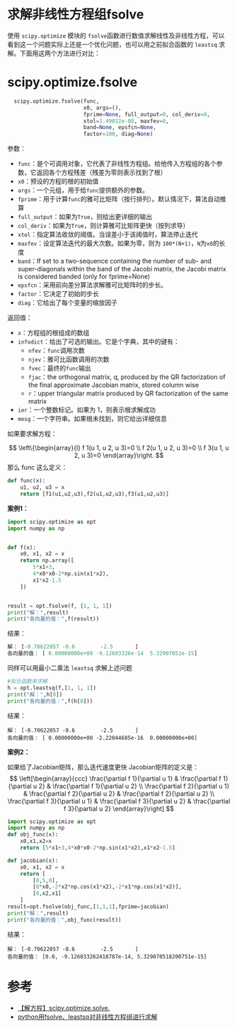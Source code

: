 # 求解非线性方程组fsolve

使用 `scipy.optimize` 模块的 `fsolve`函数进行数值求解线性及非线性方程，可以看到这一个问题实际上还是一个优化问题，也可以用之前拟合函数的 `leastsq` 求解。下面用这两个方法进行对比：

# scipy.optimize.fsolve

```python
  scipy.optimize.fsolve(func, 
                        x0, args=(), 
                        fprime=None, full_output=0, col_deriv=0,
  						xtol=1.49012e-08, maxfev=0, 
                        band=None, epsfcn=None, 
                        factor=100, diag=None)
```

参数：


- `func`：是个可调用对象，它代表了非线性方程组。给他传入方程组的各个参数，它返回各个方程残差（残差为零则表示找到了根）
- `x0`：预设的方程的根的初始值
- `args`：一个元组，用于给`func`提供额外的参数。
- `fprime`：用于计算`func`的雅可比矩阵（按行排列）。默认情况下，算法自动推算
- `full_output`：如果为`True`，则给出更详细的输出
- `col_deriv`：如果为`True`，则计算雅可比矩阵更快（按列求导）
- `xtol`：指定算法收敛的阈值。当误差小于该阈值时，算法停止迭代
- `maxfev`：设定算法迭代的最大次数。如果为零，则为 `100*(N+1)`，`N`为`x0`的长度
- `band`：If set to a two-sequence containing the number of sub- and super-diagonals within the band of the Jacobi matrix, the Jacobi matrix is considered banded (only for fprime=None)
- `epsfcn`：采用前向差分算法求解雅可比矩阵时的步长。
- `factor`：它决定了初始的步长
- `diag`：它给出了每个变量的缩放因子

返回值：

- `x`：方程组的根组成的数组
- `infodict`：给出了可选的输出。它是个字典，其中的键有：
  - `nfev`：`func`调用次数
  - `njev`：雅可比函数调用的次数
  - `fvec`：最终的`func`输出
  - `fjac`：the orthogonal matrix, q, produced by the QR factorization of the final approximate Jacobian matrix, stored column wise
  - `r`：upper triangular matrix produced by QR factorization of the same matrix
- `ier`：一个整数标记。如果为 1，则表示根求解成功
- `mesg`：一个字符串。如果根未找到，则它给出详细信息



如果要求解方程：

$$
\left\{\begin{array}{l}
f 1(u 1, u 2, u 3)=0 \\
f 2(u 1, u 2, u 3)=0 \\
f 3(u 1, u 2, u 3)=0
\end{array}\right.
$$
那么 func 这么定义：

```python
def func(x):
    u1, u2, u3 = x
    return [f1(u1,u2,u3),f2(u1,u2,u3),f3(u1,u2,u3)]
```

**案例1：**

```python
import scipy.optimize as opt
import numpy as np


def f(x):
    x0, x1, x2 = x
    return np.array([
        5*x1+3,
        4*x0*x0-2*np.sin(x1*x2),
        x1*x2-1.5
    ])


result = opt.fsolve(f, [1, 1, 1])
print("解：",result)
print("各向量的值：",f(result))
```

结果：

```python
解： [-0.70622057 -0.6        -2.5       ]
各向量的值： [ 0.00000000e+00 -9.12603326e-14  5.32907052e-15]
```



同样可以用最小二乘法 `leastsq` 求解上述问题

```python
#拟合函数来求解
h = opt.leastsq(f,[1, 1, 1])
print("解：",h[0])
print("各向量的值：",f(h[0]))
```

结果：

```
解： [-0.70622057 -0.6        -2.5       ]
各向量的值： [ 0.00000000e+00 -2.22044605e-16  0.00000000e+00]
```





**案例2：**

如果给了Jacobian矩阵，那么迭代速度更快
Jacobian矩阵的定义是：
$$
\left[\begin{array}{ccc}
\frac{\partial f 1}{\partial u 1} & \frac{\partial f 1}{\partial u 2} & \frac{\partial f 1}{\partial u 2} \\
\frac{\partial f 2}{\partial u 1} & \frac{\partial f 2}{\partial u 2} & \frac{\partial f 2}{\partial u 2} \\
\frac{\partial f 3}{\partial u 1} & \frac{\partial f 3}{\partial u 2} & \frac{\partial f 3}{\partial u 2}
\end{array}\right]
$$


```python
import scipy.optimize as opt
import numpy as np
def obj_func(x):
    x0,x1,x2=x
    return [5*x1+3,4*x0*x0-2*np.sin(x1*x2),x1*x2-1.5]

def jacobian(x):
    x0, x1, x2 = x
    return [
        [0,5,0],
        [8*x0,-2*x2*np.cos(x1*x2),-2*x1*np.cos(x1*x2)],
        [0,x2,x1]
    ]
result=opt.fsolve(obj_func,[1,1,1],fprime=jacobian)
print("解：",result)
print("各向量的值：",obj_func(result))
```

结果：

```
解： [-0.70622057 -0.6        -2.5       ]
各向量的值： [0.0, -9.126033262418787e-14, 5.329070518200751e-15]
```









# 参考

- <a href="https://blog.csdn.net/guofei9987/article/details/75050307" target="_blank">【解方程】scipy.optimize.solve.</a>
- <a href="https://blog.csdn.net/u011702002/article/details/78078010" target="_blank">python用fsolve、leastsq对非线性方程组进行求解</a> 